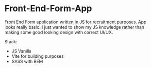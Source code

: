 # Front-End-Form-App
Front End Form application written in JS for recruitment purposes. App looks really basic. I just wanted to show my JS knowledge rather than making some good looking design with correct UI/UX.

Stack:
- JS Vanilla
- Vite for building purposes
- SASS with BEM



